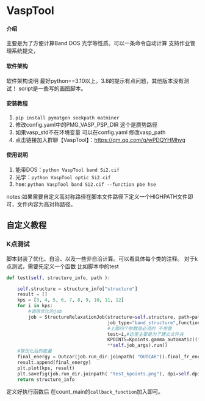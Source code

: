 # VaspTool

#### 介绍
主要是为了方便计算Band DOS 光学等性质。可以一条命令自动计算
支持作业管理系统提交，
#### 软件架构
软件架构说明
最好python==3.10以上。3.8的提示有点问题，其他版本没有测试！
script是一些写的画图脚本。

#### 安装教程

1. `pip install pymatgen seekpath matminer`
2. 修改config.yaml中的PMG_VASP_PSP_DIR 这个是赝势路径
3. 如果vasp_std不在环境变量 可以在config.yaml 修改vasp_path
4. 点击链接加入群聊【VaspTool】：https://qm.qq.com/q/wPDQYHMhyg


#### 使用说明

1.  能带DOS：`python VaspTool band Si2.cif`
2. 光学：`python VaspTool optic Si2.cif`
2.  hse: `python VaspTool band Si2.cif --function pbe hse`

notes:如果需要自定义高对称路径在脚本文件路径下定义一个HIGHPATH文件即可，文件内容为高对称路径。
## 自定义教程
### K点测试
脚本封装了优化、自洽、以及一些非自洽计算。可以看具体每个类的注释。
对于k点测试，需要先定义一个函数 比如脚本中的test

```python
def test(self, structure_info, path ):

    self.structure = structure_info["structure"]
    result = []
    kps = [3, 4, 5, 6, 7, 8, 9, 10, 11, 12]
    for i in kps:
        #调用优化的job
        job = StructureRelaxationJob(structure=self.structure, path=path,
                                     job_type="band_structure",function= "pbe",
                                     #上面四个参数是必须的 不用管
                                     test=i,#这里主要是为了建立文件夹
                                     KPOINTS=Kpoints.gamma_automatic((i,i,i)),#传入一个自定义的K
                                     **self.job_args).run()
    #取优化后的能量
    final_energy = Outcar(job.run_dir.joinpath( "OUTCAR")).final_fr_energy
    result.append(final_energy)
    plt.plot(kps, result)
    plt.savefig(job.run_dir.joinpath( "test_kpoints.png"), dpi=self.dpi)
    return structure_info
```
定义好执行函数后 在count_main的`callback_function`加入即可。





